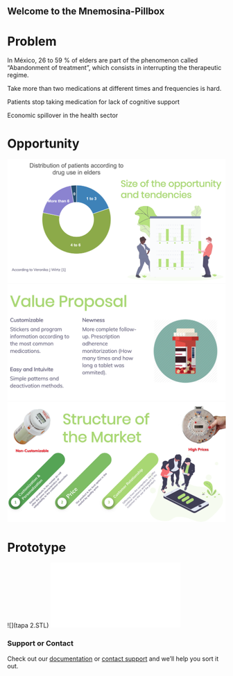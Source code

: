 

## Welcome to the Mnemosina-Pillbox


# Problem

In México, 26 to 59 % of elders are part of the phenomenon called “Abandonment of treatment”, which consists in interrupting the therapeutic regime.

Take more than two medications at different times and frequencies is hard.

Patients stop taking medication for lack of cognitive support

Economic spillover in the health sector

# Opportunity 
![](PPT3.png)
![](PPT4.png)
![](PPT5.png)

# Prototype
![](tapa 2.STL)
![](Base.STL)

### Support or Contact

 Check out our [documentation](https://help.github.com/categories/github-pages-basics/) or [contact support](https://github.com/contact) and we’ll help you sort it out.
